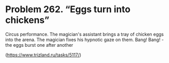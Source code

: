# Problem 262. “Eggs turn into chickens”

Circus performance. The magician's assistant brings a tray of chicken eggs into the arena. The magician fixes his hypnotic gaze on them. Bang! Bang! - the eggs burst one after another

(https://www.trizland.ru/tasks/5117/)